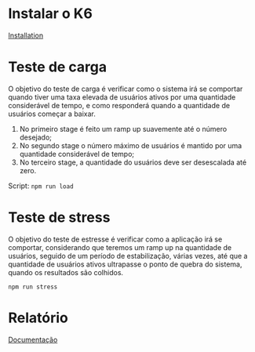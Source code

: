 # Instalar o K6
[Installation](https://k6.io/docs/getting-started/installation/)

# Teste de carga
O objetivo do teste de carga é verificar como o sistema irá se comportar quando tiver uma taxa elevada de usuários ativos por uma quantidade considerável de tempo, e como responderá quando a quantidade de usuários começar a baixar.

1. No primeiro stage é feito um ramp up suavemente até o número desejado;
2. No segundo stage o número máximo de usuários é mantido por uma quantidade considerável de tempo;
3. No terceiro stage, a quantidade do usuários deve ser desescalada até zero.

Script: ```npm run load```

# Teste de stress
O objetivo do teste de estresse é verificar como a aplicação irá se comportar, considerando que teremos um ramp up na quantidade de usuários, seguido de um período de estabilização, várias vezes,
até que a quantidade de usuários ativos ultrapasse o ponto de quebra do sistema, quando os resultados são colhidos.

```npm run stress```

# Relatório
[Documentação](https://k6.io/docs/results-visualization/influxdb-+-grafana/)